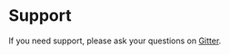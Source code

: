 # Support

If you need support, please ask your questions on [Gitter](https://gitter.im/woohoolabs/dev-environment). 
